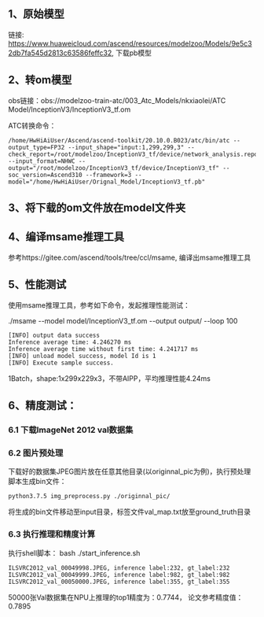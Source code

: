 ## 1、原始模型
链接: https://www.huaweicloud.com/ascend/resources/modelzoo/Models/9e5c32db7fa545d2813c63586feffc32, 下载pb模型

## 2、转om模型
obs链接：obs://modelzoo-train-atc/003_Atc_Models/nkxiaolei/ATC Model/InceptionV3/InceptionV3_tf.om

ATC转换命令：
```
/home/HwHiAiUser/Ascend/ascend-toolkit/20.10.0.B023/atc/bin/atc --output_type=FP32 --input_shape="input:1,299,299,3" --check_report=/root/modelzoo/InceptionV3_tf/device/network_analysis.report --input_format=NHWC --output="/root/modelzoo/InceptionV3_tf/device/InceptionV3_tf" --soc_version=Ascend310 --framework=3 --model="/home/HwHiAiUser/Orignal_Model/InceptionV3_tf.pb" 
```

## 3、将下载的om文件放在model文件夹

## 4、编译msame推理工具
参考https://gitee.com/ascend/tools/tree/ccl/msame, 编译出msame推理工具

## 5、性能测试
使用msame推理工具，参考如下命令，发起推理性能测试：
 
./msame --model model/InceptionV3_tf.om --output output/ --loop 100
```
[INFO] output data success
Inference average time: 4.246270 ms
Inference average time without first time: 4.241717 ms
[INFO] unload model success, model Id is 1
[INFO] Execute sample success.
```
1Batch，shape:1x299x229x3，不带AIPP，平均推理性能4.24ms

## 6、精度测试：

### 6.1 下载ImageNet 2012 val数据集

### 6.2 图片预处理
下载好的数据集JPEG图片放在任意其他目录(以originnal_pic为例)，执行预处理脚本生成bin文件：
```
python3.7.5 img_preprocess.py ./originnal_pic/
```
将生成的bin文件移动至input目录，标签文件val_map.txt放至ground_truth目录

### 6.3 执行推理和精度计算
执行shell脚本： bash ./start_inference.sh
```
ILSVRC2012_val_00049998.JPEG, inference label:232, gt_label:232
ILSVRC2012_val_00049999.JPEG, inference label:982, gt_label:982
ILSVRC2012_val_00050000.JPEG, inference label:355, gt_label:355
```
50000张Val数据集在NPU上推理的top1精度为：0.7744， 论文参考精度值：0.7895
